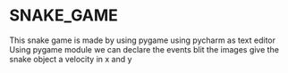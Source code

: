 # SNAKE_GAME
This snake game is made by using pygame using pycharm as text editor
Using pygame module we can declare the events blit the images 
give the snake object a velocity in x and y 
